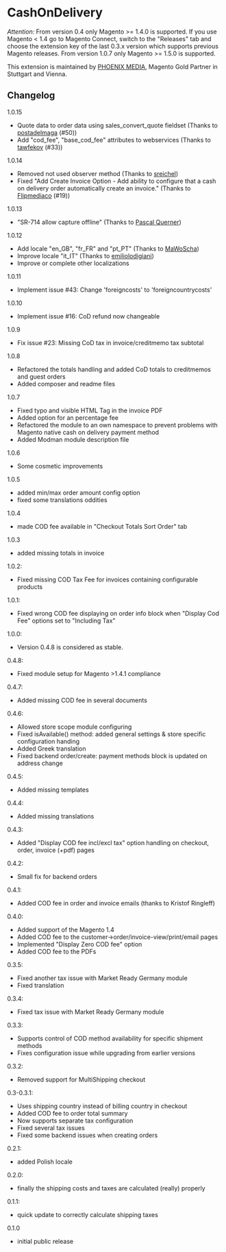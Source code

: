 CashOnDelivery
==============

*Attention:* From version 0.4 only Magento >= 1.4.0 is supported. If you use Magento < 1.4 go to Magento Connect, switch to the "Releases" tab and choose the extension key of the last 0.3.x version which supports previous Magento releases.
From version 1.0.7 only Magento >= 1.5.0 is supported.

This extension is maintained by [PHOENIX MEDIA](http://www.phoenix-media.eu/), Magento Gold Partner in Stuttgart and Vienna.
 

Changelog
---------

1.0.15
- Quote data to order data using sales_convert_quote fieldset (Thanks to [postadelmaga](https://github.com/PHOENIX-MEDIA/Magento-CashOnDelivery/commit/85a7fc31ec3de24e89ee68a1e62f409238ec7418) (#50))
- Add "cod_fee", "base_cod_fee" attributes to webservices (Thanks to [tawfekov](https://github.com/tawfekov/Magento-CashOnDelivery/commit/db91efdf110a1b9114e9d9e232925f20d382ae32) (#33))

1.0.14
- Removed not used observer method (Thanks to [sreichel](https://github.com/sreichel/Magento-CashOnDelivery/commit/89cbd3c2d464e900c1c1ac3e00cbc8f8a09cade7))
- Fixed "Add Create Invoice Option - Add ability to configure that a cash on delivery order automatically create an invoice." (Thanks to [Flipmediaco](https://github.com/Flipmediaco/Magento-CashOnDelivery/commit/8ae36cffd3bbab8e61852810c21a3c3a558378b4) (#19))

1.0.13
- "SR-714 allow capture offline" (Thanks to [Pascal Querner](https://github.com/MSCG/Magento-CashOnDelivery/commit/75475a11d647f8f14c9a4de0654b068f6a9d079a))

1.0.12
- Add locale "en_GB", "fr_FR" and "pt_PT"  (Thanks to [MaWoScha](https://github.com/MaWoScha))
- Improve locale "it_IT" (Thanks to [emiliolodigiani](https://github.com/emiliolodigiani/Magento-CashOnDelivery/commit/0fe069c8af3645db16c12825c1d06642c580b312))
- Improve or complete other localizations

1.0.11
- Implement issue #43: Change 'foreigncosts' to 'foreigncountrycosts'

1.0.10
- Implement issue #16: CoD refund now changeable

1.0.9
- Fix issue #23: Missing CoD tax in invoice/creditmemo tax subtotal

1.0.8
- Refactored the totals handling and added CoD totals to creditmemos and guest orders
- Added composer and readme files

1.0.7
- Fixed typo and visible HTML Tag in the invoice PDF
- Added option for an percentage fee
- Refactored the module to an own namespace to prevent problems with Magento native cash on delivery payment method
- Added Modman module description file

1.0.6
- Some cosmetic improvements

1.0.5
- added min/max order amount config option
- fixed some translations oddities

1.0.4
- made COD fee available in "Checkout Totals Sort Order" tab

1.0.3
- added missing totals in invoice

1.0.2:
- Fixed missing COD Tax Fee for invoices containing configurable products

1.0.1:
- Fixed wrong COD fee displaying on order info block when "Display Cod Fee" options set to "Including Tax"

1.0.0:
- Version 0.4.8 is considered as stable. 

0.4.8:
- Fixed module setup for Magento >1.4.1  compliance 

0.4.7:
- Added missing COD fee in several documents 

0.4.6:
- Allowed store scope module configuring
- Fixed isAvailable() method: added general settings & store specific configuration handing
- Added Greek translation
- Fixed backend order/create: payment methods block is updated on address change

0.4.5:
- Added missing templates 

0.4.4:
- Added missing translations 

0.4.3:
- Added "Display COD fee incl/excl tax" option handling on checkout, order, invoice (+pdf) pages  

0.4.2:
- Small fix for backend orders 

0.4.1:
- Added COD fee in order and invoice emails (thanks to Kristof Ringleff)

0.4.0:
- Added support of the Magento 1.4
- Added COD fee to the customer->order/invoice-view/print/email pages
- Implemented "Display Zero COD fee" option
- Added COD fee to the PDFs

0.3.5:
- Fixed another tax issue with Market Ready Germany module
- Fixed translation

0.3.4:
- Fixed tax issue with Market Ready Germany module

0.3.3:
- Supports control of COD method availability for specific shipment methods
- Fixes configuration issue while upgrading from earlier versions

0.3.2:
- Removed support for MultiShipping checkout

0.3-0.3.1:
- Uses shipping country instead of billing country in checkout
- Added COD fee to order total summary
- Now supports separate tax configuration
- Fixed several tax issues
- Fixed some backend issues when creating orders

0.2.1:
- added Polish locale

0.2.0:
- finally the shipping costs and taxes are calculated (really) properly

0.1.1:
- quick update to correctly calculate shipping taxes

0.1.0
- initial public release
